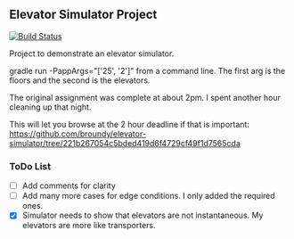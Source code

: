 ## Elevator Simulator Project

[![Build Status](https://travis-ci.org/broundy/elevator-simulator.svg?branch=master)](https://travis-ci.org/broundy/elevator-simulator)

Project to demonstrate an elevator simulator.

gradle run -PappArgs="['25', '2']" from a command line.  The first arg is the floors and the second is the elevators.

The original assignment was complete at about 2pm.  I spent another hour cleaning up that night.

This will let you browse at the 2 hour deadline if that is important:
https://github.com/broundy/elevator-simulator/tree/221b267054c5bded419d6f4729cf49f1d7565cda

### ToDo List

- [ ] Add comments for clarity
- [ ] Add many more cases for edge conditions. I only added the required ones.
- [x] Simulator needs to show that elevators are not instantaneous.  My elevators are more like transporters. 
